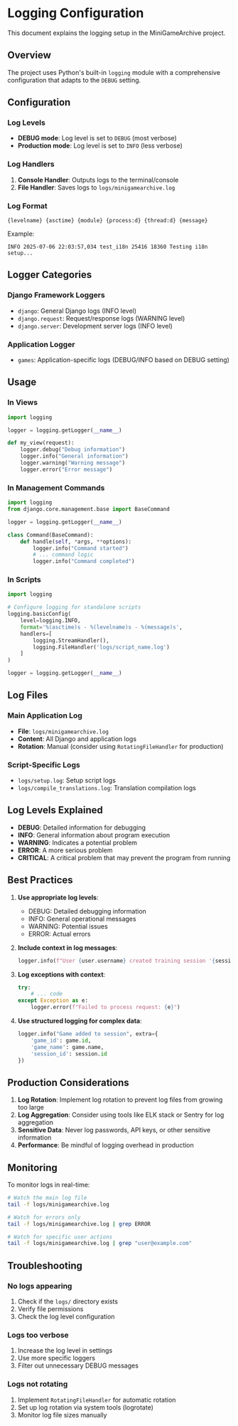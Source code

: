 # Logging Configuration

This document explains the logging setup in the MiniGameArchive project.

## Overview

The project uses Python's built-in `logging` module with a comprehensive configuration that adapts to the `DEBUG` setting.

## Configuration

### Log Levels
- **DEBUG mode**: Log level is set to `DEBUG` (most verbose)
- **Production mode**: Log level is set to `INFO` (less verbose)

### Log Handlers
1. **Console Handler**: Outputs logs to the terminal/console
2. **File Handler**: Saves logs to `logs/minigamearchive.log`

### Log Format
```
{levelname} {asctime} {module} {process:d} {thread:d} {message}
```

Example:
```
INFO 2025-07-06 22:03:57,034 test_i18n 25416 18360 Testing i18n setup...
```

## Logger Categories

### Django Framework Loggers
- `django`: General Django logs (INFO level)
- `django.request`: Request/response logs (WARNING level)
- `django.server`: Development server logs (INFO level)

### Application Logger
- `games`: Application-specific logs (DEBUG/INFO based on DEBUG setting)

## Usage

### In Views
```python
import logging

logger = logging.getLogger(__name__)

def my_view(request):
    logger.debug("Debug information")
    logger.info("General information")
    logger.warning("Warning message")
    logger.error("Error message")
```

### In Management Commands
```python
import logging
from django.core.management.base import BaseCommand

logger = logging.getLogger(__name__)

class Command(BaseCommand):
    def handle(self, *args, **options):
        logger.info("Command started")
        # ... command logic
        logger.info("Command completed")
```

### In Scripts
```python
import logging

# Configure logging for standalone scripts
logging.basicConfig(
    level=logging.INFO,
    format='%(asctime)s - %(levelname)s - %(message)s',
    handlers=[
        logging.StreamHandler(),
        logging.FileHandler('logs/script_name.log')
    ]
)

logger = logging.getLogger(__name__)
```

## Log Files

### Main Application Log
- **File**: `logs/minigamearchive.log`
- **Content**: All Django and application logs
- **Rotation**: Manual (consider using `RotatingFileHandler` for production)

### Script-Specific Logs
- `logs/setup.log`: Setup script logs
- `logs/compile_translations.log`: Translation compilation logs

## Log Levels Explained

- **DEBUG**: Detailed information for debugging
- **INFO**: General information about program execution
- **WARNING**: Indicates a potential problem
- **ERROR**: A more serious problem
- **CRITICAL**: A critical problem that may prevent the program from running

## Best Practices

1. **Use appropriate log levels**:
   - DEBUG: Detailed debugging information
   - INFO: General operational messages
   - WARNING: Potential issues
   - ERROR: Actual errors

2. **Include context in log messages**:
   ```python
   logger.info(f"User {user.username} created training session '{session.name}'")
   ```

3. **Log exceptions with context**:
   ```python
   try:
       # ... code
   except Exception as e:
       logger.error(f"Failed to process request: {e}")
   ```

4. **Use structured logging for complex data**:
   ```python
   logger.info("Game added to session", extra={
       'game_id': game.id,
       'game_name': game.name,
       'session_id': session.id
   })
   ```

## Production Considerations

1. **Log Rotation**: Implement log rotation to prevent log files from growing too large
2. **Log Aggregation**: Consider using tools like ELK stack or Sentry for log aggregation
3. **Sensitive Data**: Never log passwords, API keys, or other sensitive information
4. **Performance**: Be mindful of logging overhead in production

## Monitoring

To monitor logs in real-time:
```bash
# Watch the main log file
tail -f logs/minigamearchive.log

# Watch for errors only
tail -f logs/minigamearchive.log | grep ERROR

# Watch for specific user actions
tail -f logs/minigamearchive.log | grep "user@example.com"
```

## Troubleshooting

### No logs appearing
1. Check if the `logs/` directory exists
2. Verify file permissions
3. Check the log level configuration

### Logs too verbose
1. Increase the log level in settings
2. Use more specific loggers
3. Filter out unnecessary DEBUG messages

### Logs not rotating
1. Implement `RotatingFileHandler` for automatic rotation
2. Set up log rotation via system tools (logrotate)
3. Monitor log file sizes manually 
